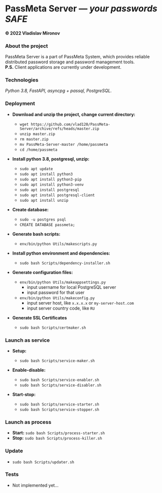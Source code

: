 # PassMeta Server — *your passwords SAFE*
#### © 2022 Vladislav Mironov


### About the project
PassMeta Server is a part of PassMeta System, which provides reliable
<br>
distributed password storage and password management tools.
<br>
**P.S.** Client applications are currently under development.


### Technologies
*Python 3.8, FastAPI, asyncpg + passql, PostgreSQL.*


### Deployment

+ **Download and unzip the project, change current directory:**
  - `wget https://github.com/vlad120/PassMeta-Server/archive/refs/heads/master.zip`
  - `unzip master.zip`
  - `rm master.zip`
  - `mv PassMeta-Server-master /home/passmeta`
  - `cd /home/passmeta`


+ **Install python 3.8, postgresql, unzip:**
  - `sudo apt update`
  - `sudo apt install python3`
  - `sudo apt install python3-pip`
  - `sudo apt install python3-venv`
  - `sudo apt install postgresql`
  - `sudo apt install postgresql-client`
  - `sudo apt install unzip`


+ **Create database:**
  - `sudo -u postgres psql`
  - `CREATE DATABASE passmeta;`


+ **Generate bash scripts:**
  - `env/bin/python Utils/makescripts.py`


+ **Install python environment and dependencies:**
  - `sudo bash Scripts/dependency-installer.sh`


+ **Generate configuration files:**
  - `env/bin/python Utils/makeappsettings.py`
    - input username for local PostgreSQL server
    - input password for that user
  - `env/bin/python Utils/makeconfig.py`
    - input server host, like `x.x.x.x` or `my-server-host.com`
    - input server country code, like `RU`


+ **Generate SSL Certificates**
  - `sudo bash Scripts/certmaker.sh`


### Launch as service

+ **Setup:**
  - `sudo bash Scripts/service-maker.sh`


+ **Enable-disable:**
  - `sudo bash Scripts/service-enabler.sh`
  - `sudo bash Scripts/service-disabler.sh`


+ **Start-stop:**
  - `sudo bash Scripts/service-starter.sh`
  - `sudo bash Scripts/service-stopper.sh`


### Launch as process
+ **Start:** `sudo bash Scripts/process-starter.sh`
+ **Stop:** `sudo bash Scripts/process-killer.sh`


### Update
+ `sudo bash Scripts/updater.sh`

### Tests
+ Not implemented yet...